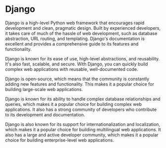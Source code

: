 #   Django

Django is a high-level Python web framework that encourages rapid development and clean, pragmatic design. Built by experienced developers, it takes care of much of the hassle of web development, such as database abstraction, URL routing, and templating. Django's documentation is excellent and provides a comprehensive guide to its features and functionality.

Django is known for its ease of use, high-level abstractions, and reusability. It's also fast, scalable, and secure. With Django, you can quickly build complex web applications with reusable, well-documented code.

Django is open-source, which means that the community is constantly adding new features and functionality. This makes it a popular choice for building large-scale web applications.

Django is known for its ability to handle complex database relationships and queries, which makes it a popular choice for building complex web applications. It also has a strong community of developers who contribute to its development and documentation.

Django is also known for its support for internationalization and localization, which makes it a popular choice for building multilingual web applications. It also has a large and active developer community, which makes it a popular choice for building enterprise-level web applications.